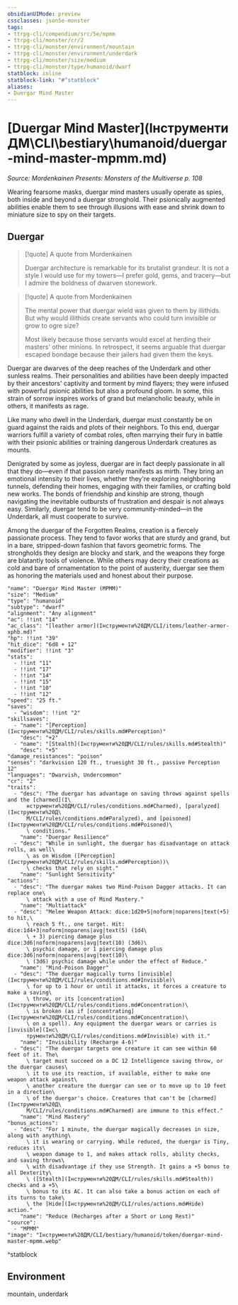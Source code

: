 ```yaml
---
obsidianUIMode: preview
cssclasses: json5e-monster
tags:
- ttrpg-cli/compendium/src/5e/mpmm
- ttrpg-cli/monster/cr/2
- ttrpg-cli/monster/environment/mountain
- ttrpg-cli/monster/environment/underdark
- ttrpg-cli/monster/size/medium
- ttrpg-cli/monster/type/humanoid/dwarf
statblock: inline
statblock-link: "#^statblock"
aliases:
- Duergar Mind Master
---
```

# [Duergar Mind Master](Інструменти ДМ\CLI\bestiary\humanoid/duergar-mind-master-mpmm.md)
*Source: Mordenkainen Presents: Monsters of the Multiverse p. 108*  

Wearing fearsome masks, duergar mind masters usually operate as spies, both inside and beyond a duergar stronghold. Their psionically augmented abilities enable them to see through illusions with ease and shrink down to miniature size to spy on their targets.

## Duergar

> [!quote] A quote from Mordenkainen  
> 
> Duergar architecture is remarkable for its brutalist grandeur. It is not a style I would use for my towers—I prefer gold, gems, and tracery—but I admire the boldness of dwarven stonework.

> [!quote] A quote from Mordenkainen  
> 
> The mental power that duergar wield was given to them by illithids. But why would illithids create servants who could turn invisible or grow to ogre size?
> 
> Most likely because those servants would excel at herding their masters' other minions. In retrospect, it seems arguable that duergar escaped bondage because their jailers had given them the keys.

Duergar are dwarves of the deep reaches of the Underdark and other sunless realms. Their personalities and abilities have been deeply impacted by their ancestors' captivity and torment by mind flayers; they were infused with powerful psionic abilities but also a profound gloom. In some, this strain of sorrow inspires works of grand but melancholic beauty, while in others, it manifests as rage.

Like many who dwell in the Underdark, duergar must constantly be on guard against the raids and plots of their neighbors. To this end, duergar warriors fulfill a variety of combat roles, often marrying their fury in battle with their psionic abilities or training dangerous Underdark creatures as mounts.

Denigrated by some as joyless, duergar are in fact deeply passionate in all that they do—even if that passion rarely manifests as mirth. They bring an emotional intensity to their lives, whether they're exploring neighboring tunnels, defending their homes, engaging with their families, or crafting bold new works. The bonds of friendship and kinship are strong, though navigating the inevitable outbursts of frustration and despair is not always easy. Similarly, duergar tend to be very community-minded—in the Underdark, all must cooperate to survive.

Among the duergar of the Forgotten Realms, creation is a fiercely passionate process. They tend to favor works that are sturdy and grand, but in a bare, stripped-down fashion that favors geometric forms. The strongholds they design are blocky and stark, and the weapons they forge are blatantly tools of violence. While others may decry their creations as cold and bare of ornamentation to the point of austerity, duergar see them as honoring the materials used and honest about their purpose.

```statblock
"name": "Duergar Mind Master (MPMM)"
"size": "Medium"
"type": "humanoid"
"subtype": "dwarf"
"alignment": "Any alignment"
"ac": !!int "14"
"ac_class": "[leather armor](Інструменти%20ДМ/CLI/items/leather-armor-xphb.md)"
"hp": !!int "39"
"hit_dice": "6d8 + 12"
"modifier": !!int "3"
"stats":
  - !!int "11"
  - !!int "17"
  - !!int "14"
  - !!int "15"
  - !!int "10"
  - !!int "12"
"speed": "25 ft."
"saves":
  - "wisdom": !!int "2"
"skillsaves":
  - "name": "[Perception](Інструменти%20ДМ/CLI/rules/skills.md#Perception)"
    "desc": "+2"
  - "name": "[Stealth](Інструменти%20ДМ/CLI/rules/skills.md#Stealth)"
    "desc": "+5"
"damage_resistances": "poison"
"senses": "darkvision 120 ft., truesight 30 ft., passive Perception 12"
"languages": "Dwarvish, Undercommon"
"cr": "2"
"traits":
  - "desc": "The duergar has advantage on saving throws against spells and the [charmed](І\
      нструменти%20ДМ/CLI/rules/conditions.md#Charmed), [paralyzed](Інструменти%20Д\
      М/CLI/rules/conditions.md#Paralyzed), and [poisoned](Інструменти%20ДМ/CLI/rules/conditions.md#Poisoned)\
      \ conditions."
    "name": "Duergar Resilience"
  - "desc": "While in sunlight, the duergar has disadvantage on attack rolls, as well\
      \ as on Wisdom ([Perception](Інструменти%20ДМ/CLI/rules/skills.md#Perception))\
      \ checks that rely on sight."
    "name": "Sunlight Sensitivity"
"actions":
  - "desc": "The duergar makes two Mind-Poison Dagger attacks. It can replace one\
      \ attack with a use of Mind Mastery."
    "name": "Multiattack"
  - "desc": "Melee Weapon Attack: dice:1d20+5|noform|noparens|text(+5) to hit,\
      \ reach 5 ft., one target. Hit: dice:1d4+3|noform|noparens|avg|text(5) (1d4\
      \ + 3) piercing damage plus dice:3d6|noform|noparens|avg|text(10) (3d6)\
      \ psychic damage, or 1 piercing damage plus dice:3d6|noform|noparens|avg|text(10)\
      \ (3d6) psychic damage while under the effect of Reduce."
    "name": "Mind-Poison Dagger"
  - "desc": "The duergar magically turns [invisible](Інструменти%20ДМ/CLI/rules/conditions.md#Invisible)\
      \ for up to 1 hour or until it attacks, it forces a creature to make a saving\
      \ throw, or its [concentration](Інструменти%20ДМ/CLI/rules/conditions.md#Concentration)\
      \ is broken (as if [concentrating](Інструменти%20ДМ/CLI/rules/conditions.md#Concentration)\
      \ on a spell). Any equipment the duergar wears or carries is [invisible](Інс\
      трументи%20ДМ/CLI/rules/conditions.md#Invisible) with it."
    "name": "Invisibility (Recharge 4-6)"
  - "desc": "The duergar targets one creature it can see within 60 feet of it. The\
      \ target must succeed on a DC 12 Intelligence saving throw, or the duergar causes\
      \ it to use its reaction, if available, either to make one weapon attack against\
      \ another creature the duergar can see or to move up to 10 feet in a direction\
      \ of the duergar's choice. Creatures that can't be [charmed](Інструменти%20Д\
      М/CLI/rules/conditions.md#Charmed) are immune to this effect."
    "name": "Mind Mastery"
"bonus_actions":
  - "desc": "For 1 minute, the duergar magically decreases in size, along with anything\
      \ it is wearing or carrying. While reduced, the duergar is Tiny, reduces its\
      \ weapon damage to 1, and makes attack rolls, ability checks, and saving throws\
      \ with disadvantage if they use Strength. It gains a +5 bonus to all Dexterity\
      \ ([Stealth](Інструменти%20ДМ/CLI/rules/skills.md#Stealth)) checks and a +5\
      \ bonus to its AC. It can also take a bonus action on each of its turns to take\
      \ the [Hide](Інструменти%20ДМ/CLI/rules/actions.md#Hide) action."
    "name": "Reduce (Recharges after a Short or Long Rest)"
"source":
  - "MPMM"
"image": "Інструменти%20ДМ/CLI/bestiary/humanoid/token/duergar-mind-master-mpmm.webp"
```
^statblock

## Environment

mountain, underdark